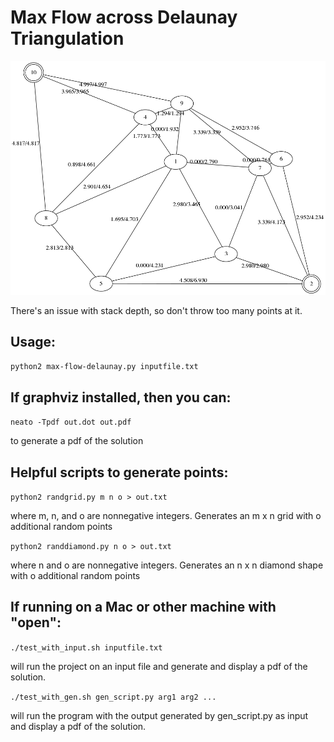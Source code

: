 # Max Flow across Delaunay Triangulation

![Example](example.png)

There's an issue with stack depth, so don't throw too many points at it.

## Usage:

`python2 max-flow-delaunay.py inputfile.txt`


## If graphviz installed, then you can:

`neato -Tpdf out.dot out.pdf`

to generate a pdf of the solution


## Helpful scripts to generate points:

`python2 randgrid.py m n o > out.txt`

where m, n, and o are nonnegative integers. 
Generates an m x n grid with o additional random points

`python2 randdiamond.py n o > out.txt`

where n and o are nonnegative integers. 
Generates an n x n diamond shape with o additional random points

## If running on a Mac or other machine with "open":

`./test_with_input.sh inputfile.txt`

will run the project on an input file and generate and display a pdf of the solution.

`./test_with_gen.sh gen_script.py arg1 arg2 ...`

will run the program with the output generated by gen_script.py as input and display a pdf of the solution.
